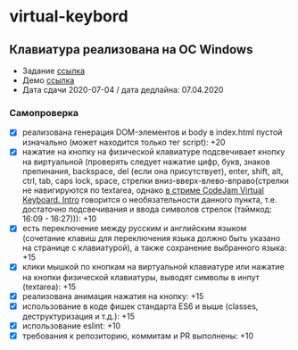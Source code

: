 # virtual-keybord

## Клавиатура реализована на ОС Windows

- Задание [cсылка](https://github.com/rolling-scopes-school/tasks/blob/master/tasks/codejam-virtual-keyboard.md)
- Демо [ссылка](https://anhelina-zhurauliova.github.io/virtual-keybord/)
- Дата сдачи 2020-07-04 / дата дедлайна: 07.04.2020
### Самопроверка
- [x] реализована генерация DOM-элементов и body в index.html пустой изначально (может находится только тег script): +20
- [x] нажатие на кнопку на физической клавиатуре подсвечивает кнопку на виртуальной (проверять следует нажатие цифр, букв, знаков препинания, backspace, del (если она присутствует), enter, shift, alt, ctrl, tab, caps lock, space, стрелки вниз-вверх-влево-вправо(стрелки не навигируются по textarea, однако [в стриме CodeJam Virtual Keyboard. Intro](https://www.youtube.com/watch?v=1wefQGlnPis&feature=youtu.be) говорится о необязательности данного пункта, т.е. достаточно подсвечивания и ввода символов стрелок (таймкод: 16:09 - 16:27))): +10
- [x] есть переключение между русским и английским языком (сочетание клавиш для переключения языка должно быть указано на странице с клавиатурой), а также сохранение выбранного языка: +15
- [x] клики мышкой по кнопкам на виртуальной клавиатуре или нажатие на кнопки физической клавиатуры, выводят символы в инпут (textarea): +15
- [x] реализована анимация нажатия на кнопку: +15
- [x] использование в коде фишек стандарта ES6 и выше (classes, деструктуризация и т.д.): +15
- [x] использование eslint: +10
- [x] требования к репозиторию, коммитам и PR выполнены: +10